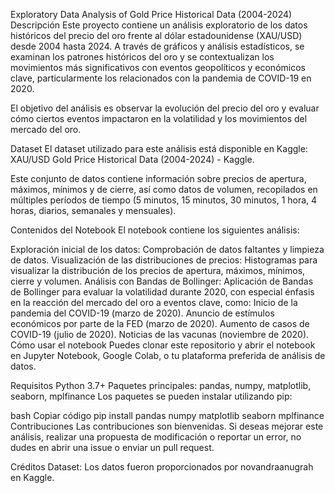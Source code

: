 Exploratory Data Analysis of Gold Price Historical Data (2004-2024)
Descripción
Este proyecto contiene un análisis exploratorio de los datos históricos del precio del oro frente al dólar estadounidense (XAU/USD) desde 2004 hasta 2024. A través de gráficos y análisis estadísticos, se examinan los patrones históricos del oro y se contextualizan los movimientos más significativos con eventos geopolíticos y económicos clave, particularmente los relacionados con la pandemia de COVID-19 en 2020.

El objetivo del análisis es observar la evolución del precio del oro y evaluar cómo ciertos eventos impactaron en la volatilidad y los movimientos del mercado del oro.

Dataset
El dataset utilizado para este análisis está disponible en Kaggle: XAU/USD Gold Price Historical Data (2004-2024) - Kaggle.

Este conjunto de datos contiene información sobre precios de apertura, máximos, mínimos y de cierre, así como datos de volumen, recopilados en múltiples períodos de tiempo (5 minutos, 15 minutos, 30 minutos, 1 hora, 4 horas, diarios, semanales y mensuales).

Contenidos del Notebook
El notebook contiene los siguientes análisis:

Exploración inicial de los datos: Comprobación de datos faltantes y limpieza de datos.
Visualización de las distribuciones de precios: Histogramas para visualizar la distribución de los precios de apertura, máximos, mínimos, cierre y volumen.
Análisis con Bandas de Bollinger: Aplicación de Bandas de Bollinger para evaluar la volatilidad durante 2020, con especial énfasis en la reacción del mercado del oro a eventos clave, como:
Inicio de la pandemia del COVID-19 (marzo de 2020).
Anuncio de estímulos económicos por parte de la FED (marzo de 2020).
Aumento de casos de COVID-19 (julio de 2020).
Noticias de las vacunas (noviembre de 2020).
Cómo usar el notebook
Puedes clonar este repositorio y abrir el notebook en Jupyter Notebook, Google Colab, o tu plataforma preferida de análisis de datos.

Requisitos
Python 3.7+
Paquetes principales: pandas, numpy, matplotlib, seaborn, mplfinance
Los paquetes se pueden instalar utilizando pip:

bash
Copiar código
pip install pandas numpy matplotlib seaborn mplfinance
Contribuciones
Las contribuciones son bienvenidas. Si deseas mejorar este análisis, realizar una propuesta de modificación o reportar un error, no dudes en abrir una issue o enviar un pull request.

Créditos
Dataset: Los datos fueron proporcionados por novandraanugrah en Kaggle.
